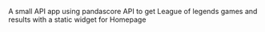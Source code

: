 A small API app using pandascore API to get League of legends games and results with a static widget for Homepage
